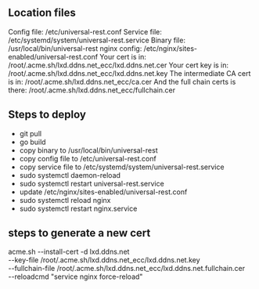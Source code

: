## Location files

Config file: /etc/universal-rest.conf
Service file: /etc/systemd/system/universal-rest.service
Binary file: /usr/local/bin/universal-rest
nginx config: /etc/nginx/sites-enabled/universal-rest.conf
Your cert is in: /root/.acme.sh/lxd.ddns.net_ecc/lxd.ddns.net.cer
Your cert key is in: /root/.acme.sh/lxd.ddns.net_ecc/lxd.ddns.net.key
The intermediate CA cert is in: /root/.acme.sh/lxd.ddns.net_ecc/ca.cer
And the full chain certs is there: /root/.acme.sh/lxd.ddns.net_ecc/fullchain.cer


## Steps to deploy

- git pull
- go build
- copy binary to /usr/local/bin/universal-rest
- copy config file to /etc/universal-rest.conf
- copy service file to /etc/systemd/system/universal-rest.service
- sudo systemctl daemon-reload
- sudo systemctl restart universal-rest.service
- update /etc/nginx/sites-enabled/universal-rest.conf
- sudo systemctl reload nginx
- sudo systemctl restart nginx.service


## steps to generate a new cert

acme.sh --install-cert -d lxd.ddns.net \
--key-file       /root/.acme.sh/lxd.ddns.net_ecc/lxd.ddns.net.key  \
--fullchain-file /root/.acme.sh/lxd.ddns.net_ecc/lxd.ddns.net.fullchain.cer \
--reloadcmd     "service nginx force-reload"